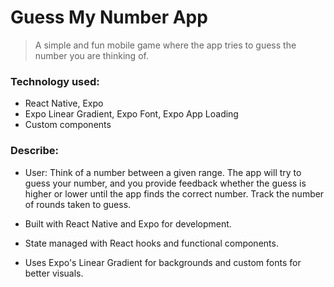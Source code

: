 # Guess My Number App

> A simple and fun mobile game where the app tries to guess the number you are thinking of.

### Technology used:

- React Native, Expo
- Expo Linear Gradient, Expo Font, Expo App Loading
- Custom components

### Describe:

- User: Think of a number between a given range. The app will try to guess your number, and you provide feedback whether the guess is higher or lower until the app finds the correct number. Track the number of rounds taken to guess.

- Built with React Native and Expo for development.

- State managed with React hooks and functional components.

- Uses Expo's Linear Gradient for backgrounds and custom fonts for better visuals.
